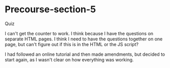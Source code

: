 # Precourse-section-5
Quiz

I can't get the counter to work. I think because I have the questions on separate HTML pages.
I think I need to have the questions together on one page, but can't figure out if this is in the HTML or the JS script?

I had followed an online tutorial and then made amendments, but decided to start again, as I wasn't clear on how everything was 
working.
